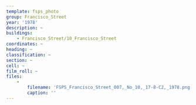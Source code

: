 ```yaml
---
template: fsps_photo
group: Francisco_Street
year: '1978'
description: ~
buildings:
    - Francisco_Street/10_Francisco_Street
coordinates: ~
heading: ~
classification: ~
section: ~
cell: ~
film_roll: ~
files:
    -
        filename: 'FSPS_Francisco_Street_007,_No_10,_17-8-C2,_1978.png'
        caption: ''
---
```


